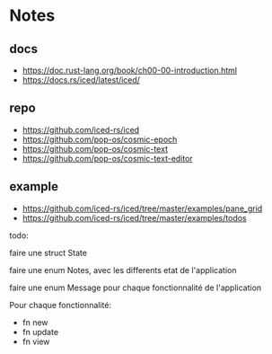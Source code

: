 # Notes

## docs
- https://doc.rust-lang.org/book/ch00-00-introduction.html
- https://docs.rs/iced/latest/iced/

## repo
- https://github.com/iced-rs/iced
- https://github.com/pop-os/cosmic-epoch
- https://github.com/pop-os/cosmic-text
- https://github.com/pop-os/cosmic-text-editor


## example
- https://github.com/iced-rs/iced/tree/master/examples/pane_grid
- https://github.com/iced-rs/iced/tree/master/examples/todos


todo:

faire une struct State

faire une enum Notes, avec les differents etat de l'application


faire une enum Message pour chaque fonctionnalité de l'application

Pour chaque fonctionnalité:

- fn new
- fn update
- fn view
